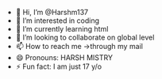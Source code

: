 - 👋 Hi, I’m @Harshm137
- 👀 I’m interested in coding
- 🌱 I’m currently learning html
- 💞️ I’m looking to collaborate on global level
- 📫 How to reach me ->through my mail
- 😄 Pronouns: HARSH MISTRY
- ⚡ Fun fact: I am just 17 y/o

<!---
Harshm137/Harshm137 is a ✨ special ✨ repository because its `README.md` (this file) appears on your GitHub profile.
You can click the Preview link to take a look at your changes.
--->
